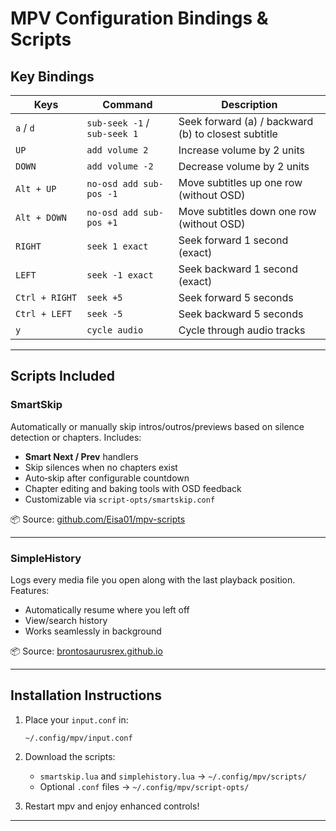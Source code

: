 ﻿# MPV Configuration Bindings & Scripts

## Key Bindings

| Keys           | Command                        | Description                                       |
|----------------|--------------------------------|---------------------------------------------------|
| `a` / `d`      | `sub-seek -1` / `sub-seek 1`   | Seek forward (a) / backward (b) to closest subtitle         |
| `UP`           | `add volume 2`                 | Increase volume by 2 units                        |
| `DOWN`         | `add volume -2`                | Decrease volume by 2 units                        |
| `Alt + UP`     | `no-osd add sub-pos -1`        | Move subtitles up one row (without OSD)           |
| `Alt + DOWN`   | `no-osd add sub-pos +1`        | Move subtitles down one row (without OSD)         |
| `RIGHT`        | `seek 1 exact`                 | Seek forward 1 second (exact)                     |
| `LEFT`         | `seek -1 exact`                | Seek backward 1 second (exact)                    |
| `Ctrl + RIGHT` | `seek +5`                      | Seek forward 5 seconds                            |
| `Ctrl + LEFT`  | `seek -5`                      | Seek backward 5 seconds                           |
| `y`            | `cycle audio`                  | Cycle through audio tracks                        |

---

## Scripts Included

### SmartSkip  
Automatically or manually skip intros/outros/previews based on silence detection or chapters. Includes:
- **Smart Next / Prev** handlers  
- Skip silences when no chapters exist  
- Auto‑skip after configurable countdown  
- Chapter editing and baking tools with OSD feedback  
- Customizable via `script-opts/smartskip.conf`

📦 Source: [github.com/Eisa01/mpv-scripts](https://github.com/Eisa01/mpv-scripts)

---

### SimpleHistory  
Logs every media file you open along with the last playback position. Features:
- Automatically resume where you left off  
- View/search history  
- Works seamlessly in background

📦 Source: [brontosaurusrex.github.io](https://brontosaurusrex.github.io/2021/03/19/mpv-history-log/)

---

## Installation Instructions

1. Place your `input.conf` in:
   ```
   ~/.config/mpv/input.conf
   ```
2. Download the scripts:
   - `smartskip.lua` and `simplehistory.lua` → `~/.config/mpv/scripts/`
   - Optional `.conf` files → `~/.config/mpv/script-opts/`

3. Restart mpv and enjoy enhanced controls!

---
```

